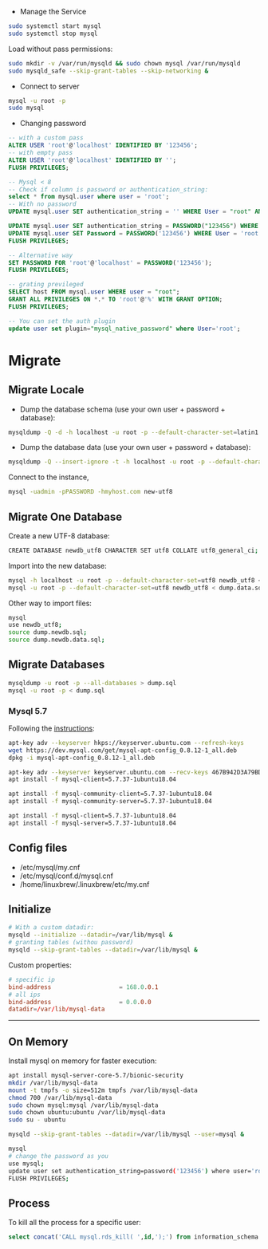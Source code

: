 
* Manage the Service

```sh
sudo systemctl start mysql
sudo systemctl stop mysql
```

Load without pass permissions:
```sh
sudo mkdir -v /var/run/mysqld && sudo chown mysql /var/run/mysqld
sudo mysqld_safe --skip-grant-tables --skip-networking &
```

* Connect to server

```sh
mysql -u root -p
sudo mysql
```

* Changing password

```sql
-- with a custom pass
ALTER USER 'root'@'localhost' IDENTIFIED BY '123456';
-- with empty pass
ALTER USER 'root'@'localhost' IDENTIFIED BY '';
FLUSH PRIVILEGES;

-- Mysql < 8
-- Check if column is password or authentication_string: 
select * from mysql.user where user = 'root';
-- With no password
UPDATE mysql.user SET authentication_string = '' WHERE User = "root" AND Host = 'localhost';

UPDATE mysql.user SET authentication_string = PASSWORD("123456") WHERE User = "root" AND Host = 'localhost';
UPDATE mysql.user SET Password = PASSWORD('123456') WHERE User = 'root' AND Host = 'localhost';
FLUSH PRIVILEGES;

-- Alternative way
SET PASSWORD FOR 'root'@'localhost' = PASSWORD('123456');
FLUSH PRIVILEGES;

-- grating previleged
SELECT host FROM mysql.user WHERE user = "root";
GRANT ALL PRIVILEGES ON *.* TO 'root'@'%' WITH GRANT OPTION;
FLUSH PRIVILEGES;

-- You can set the auth plugin
update user set plugin="mysql_native_password" where User='root'; 
```


# Migrate
## Migrate Locale

* Dump the database schema (use your own user + password + database):

```sh
mysqldump -Q -d -h localhost -u root -p --default-character-set=latin1 --skip-set-charset old_database | sed 's/latin1/utf8/gi' > dump.schema.sql
```

* Dump the database data (use your own user + password + database):

```sh
mysqldump -Q --insert-ignore -t -h localhost -u root -p --default-character-set=latin1 --skip-set-charset old_database | iconv -c -f utf8 -t utf8 > dump.data.sql
```

Connect to the instance, 
```sh 
mysql -uadmin -pPASSWORD -hmyhost.com new-utf8
```



## Migrate One Database


Create a new UTF-8 database:

```sh
CREATE DATABASE newdb_utf8 CHARACTER SET utf8 COLLATE utf8_general_ci;
```

Import into the new database:

```sh
mysql -h localhost -u root -p --default-character-set=utf8 newdb_utf8 < dump.schema.sql; 
mysql -u root -p --default-character-set=utf8 newdb_utf8 < dump.data.sql;
```

Other way to import files:
```sh
mysql
use newdb_utf8;
source dump.newdb.sql;
source dump.newdb.data.sql;
```
## Migrate Databases

```sh
mysqldump -u root -p --all-databases > dump.sql
mysql -u root -p < dump.sql
```

### Mysql 5.7 

Following the [instructions](https://www.fosstechnix.com/how-to-install-mysql-5-7-on-ubuntu-20-04-lts/):
```sh
apt-key adv --keyserver hkps://keyserver.ubuntu.com --refresh-keys
wget https://dev.mysql.com/get/mysql-apt-config_0.8.12-1_all.deb
dpkg -i mysql-apt-config_0.8.12-1_all.deb

apt-key adv --keyserver keyserver.ubuntu.com --recv-keys 467B942D3A79BD29
apt install -f mysql-client=5.7.37-1ubuntu18.04

apt install -f mysql-community-client=5.7.37-1ubuntu18.04
apt install -f mysql-community-server=5.7.37-1ubuntu18.04

apt install -f mysql-client=5.7.37-1ubuntu18.04
apt install -f mysql-server=5.7.37-1ubuntu18.04
```


## Config files

* /etc/mysql/my.cnf
* /etc/mysql/conf.d/mysql.cnf
* /home/linuxbrew/.linuxbrew/etc/my.cnf



## Initialize


```sh
# With a custom datadir:
mysqld --initialize --datadir=/var/lib/mysql &
# granting tables (withou password)
mysqld --skip-grant-tables --datadir=/var/lib/mysql &
```

Custom properties:
```conf
# specific ip
bind-address                   = 168.0.0.1
# all ips
bind-address                   = 0.0.0.0
datadir=/var/lib/mysql-data
```



-----

## On Memory

Install mysql on memory for faster execution:

```sh
apt install mysql-server-core-5.7/bionic-security
mkdir /var/lib/mysql-data
mount -t tmpfs -o size=512m tmpfs /var/lib/mysql-data
chmod 700 /var/lib/mysql-data
sudo chown mysql:mysql /var/lib/mysql-data
sudo chown ubuntu:ubuntu /var/lib/mysql-data
sudo su - ubuntu

mysqld --skip-grant-tables --datadir=/var/lib/mysql --user=mysql &

mysql
# change the password as you
use mysql;
update user set authentication_string=password('123456') where user='root';
FLUSH PRIVILEGES;
```

## Process

To kill all the process for a specific user:
```sql
select concat('CALL mysql.rds_kill( ',id,');') from information_schema.processlist where user='admin'; 
```
